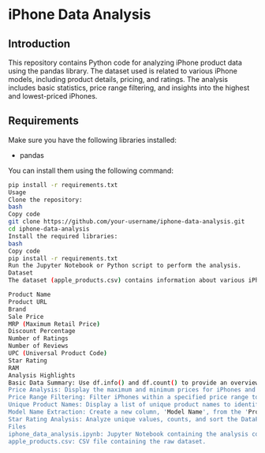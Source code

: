 # iPhone Data Analysis

## Introduction
This repository contains Python code for analyzing iPhone product data using the pandas library. The dataset used is related to various iPhone models, including product details, pricing, and ratings. The analysis includes basic statistics, price range filtering, and insights into the highest and lowest-priced iPhones.

## Requirements
Make sure you have the following libraries installed:
- pandas

You can install them using the following command:
```bash
pip install -r requirements.txt
Usage
Clone the repository:
bash
Copy code
git clone https://github.com/your-username/iphone-data-analysis.git
cd iphone-data-analysis
Install the required libraries:
bash
Copy code
pip install -r requirements.txt
Run the Jupyter Notebook or Python script to perform the analysis.
Dataset
The dataset (apple_products.csv) contains information about various iPhone models, including:

Product Name
Product URL
Brand
Sale Price
MRP (Maximum Retail Price)
Discount Percentage
Number of Ratings
Number of Reviews
UPC (Universal Product Code)
Star Rating
RAM
Analysis Highlights
Basic Data Summary: Use df.info() and df.count() to provide an overview of the dataset's structure and completeness.
Price Analysis: Display the maximum and minimum prices for iPhones and identify the specific models with these extreme values.
Price Range Filtering: Filter iPhones within a specified price range to analyze high-end and budget-friendly options.
Unique Product Names: Display a list of unique product names to identify the diversity of iPhone models in the dataset.
Model Name Extraction: Create a new column, 'Model Name', from the 'Product Name' for better categorization.
Star Rating Analysis: Analyze unique values, counts, and sort the DataFrame based on 'Star Rating' to find the highest-rated iPhones.
Files
iphone_data_analysis.ipynb: Jupyter Notebook containing the analysis code.
apple_products.csv: CSV file containing the raw dataset.
